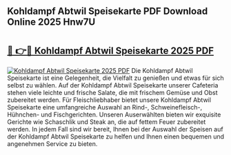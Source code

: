 ## Kohldampf Abtwil Speisekarte PDF Download Online 2025 Hnw7U

# <h2><a href="http://gcafz1.nevu.top/?p=Kohldampf+Abtwil+Speisekarte">🔗 👉🔴 Kohldampf Abtwil Speisekarte 2025 PDF</a></h2>

[![Kohldampf Abtwil Speisekarte 2025 PDF](https://i.imgur.com/dBaPXMq.png)](http://gcafz1.nevu.top/?p=Kohldampf+Abtwil+Speisekarte)
Die Kohldampf Abtwil Speisekarte ist eine Gelegenheit, die Vielfalt zu genießen und etwas für sich selbst zu wählen. Auf der Kohldampf Abtwil Speisekarte unserer Cafeteria stehen viele leichte und frische Salate, die mit frischem Gemüse und Obst zubereitet werden. Für Fleischliebhaber bietet unsere Kohldampf Abtwil Speisekarte eine umfangreiche Auswahl an Rind-, Schweinefleisch-, Hühnchen- und Fischgerichten. Unseren Auserwählten bieten wir exquisite Gerichte wie Schaschlik und Steak an, die auf fettem Feuer zubereitet werden. In jedem Fall sind wir bereit, Ihnen bei der Auswahl der Speisen auf der Kohldampf Abtwil Speisekarte zu helfen und Ihnen einen bequemen und angenehmen Service zu bieten.
